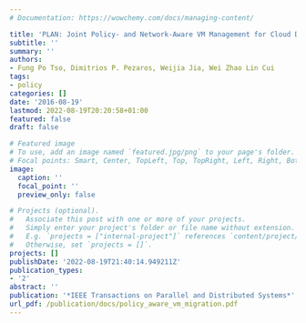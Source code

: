 ```yaml
---
# Documentation: https://wowchemy.com/docs/managing-content/

title: 'PLAN: Joint Policy- and Network-Aware VM Management for Cloud Data Centers'
subtitle: ''
summary: ''
authors:
- Fung Po Tso, Dimitrios P. Pezaros, Weijia Jia, Wei Zhao Lin Cui
tags:
- policy
categories: []
date: '2016-08-19'
lastmod: 2022-08-19T20:20:58+01:00
featured: false
draft: false

# Featured image
# To use, add an image named `featured.jpg/png` to your page's folder.
# Focal points: Smart, Center, TopLeft, Top, TopRight, Left, Right, BottomLeft, Bottom, BottomRight.
image:
  caption: ''
  focal_point: ''
  preview_only: false

# Projects (optional).
#   Associate this post with one or more of your projects.
#   Simply enter your project's folder or file name without extension.
#   E.g. `projects = ["internal-project"]` references `content/project/deep-learning/index.md`.
#   Otherwise, set `projects = []`.
projects: []
publishDate: '2022-08-19T21:40:14.949211Z'
publication_types:
- '2'
abstract: ''
publication: '*IEEE Transactions on Parallel and Distributed Systems*'
url_pdf: /publication/docs/policy_aware_vm_migration.pdf
---
```

